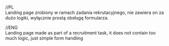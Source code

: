 //PL <br />
Landing page zrobiony w ramach zadania rekrutacyjnego, nie zawiera on za dużo logiki, wyłącznie prostą obsługę formularza.<br />

//ENG<br />
Landing page made as part of a recruitment task, it does not contain too much logic, just simple form handling
